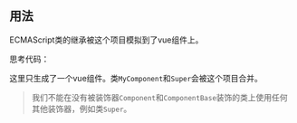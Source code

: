 ## 用法

ECMAScript类的继承被这个项目模拟到了vue组件上。

思考代码：

[](./code-example.ts ':include :type=code typescript')

这里只生成了一个vue组件。类`MyComponent`和`Super`会被这个项目合并。

> 我们不能在没有被装饰器`Component`和`ComponentBase`装饰的类上使用任何其他装饰器，例如类`Super`。